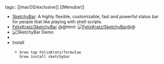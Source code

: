 tags:: [[macOS/exclusive]] [[Menubar]]

- [SketchyBar](https://felixkratz.github.io/SketchyBar/): A highly flexible, customizable, fast and powerful status bar for people that like playing with shell scripts.
- [FelixKratz/SketchyBar](https://github.com/FelixKratz/SketchyBar)
  @@html: <a href="https://github.com/FelixKratz/SketchyBar/"><img src="https://github-readme-stats-astronomer.vercel.app/api/pin/?username=FelixKratz&repo=SketchyBar&theme=tokyonight" alt="FelixKratz/SketchyBar"/></a>@@
- ![SketchyBar Demo](https://github.com/FelixKratz/SketchyBar/raw/master/images/example.png)
-
- Install
	- ```shell
	  brew tap FelixKratz/formulae
	  brew install sketchybar
	  ```